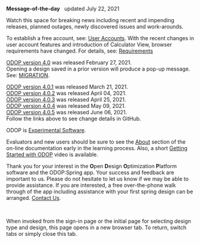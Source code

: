 **Message-of-the-day** &nbsp; updated July 22, 2021   

Watch this space for breaking news 
including recent and impending releases, planned outages, newly discovered issues and work-arounds.  

To establish a free account, see: [User Accounts](userAccounts). 
With the recent changes in user account features and introduction of Calculator View, 
browser requirements have changed. 
For details, see: [Requirements](requirements)  

[ODOP version 4.0](https://github.com/thegrumpys/odop/milestone/39?closed=1) was released February 27, 2021.  
Opening a design saved in a prior version will produce a pop-up message. 
See: [MIGRATION](../Help/terminology#migration). 

[ODOP version 4.0.1](https://github.com/thegrumpys/odop/milestone/40?closed=1) was released March 21, 2021.   
[ODOP version 4.0.2](https://github.com/thegrumpys/odop/milestone/46?closed=1) was released April 04, 2021.   
[ODOP version 4.0.3](https://github.com/thegrumpys/odop/milestone/47?closed=1) was released April 25, 2021.   
[ODOP version 4.0.4](https://github.com/thegrumpys/odop/milestone/48?closed=1) was released May 09, 2021.   
[ODOP version 4.0.5](https://github.com/thegrumpys/odop/milestone/49?closed=1) was released June 06, 2021.   
Follow the links above to see change details in GitHub.  

ODOP is [Experimental Software](experimental).  

Evaluators and new users should be sure to see the [About](../About) section 
of the on-line documentation early in the learning process. 
Also, a short [Getting Started with ODOP](https://www.youtube.com/watch?v=JS-8Z1Ct0aI) video is available.

Thank you for your interest in the **O**pen **D**esign **O**ptimization **P**latform software and the ODOP:Spring app. 
Your success and feedback are important to us. 
Please do not hesitate to let us know if we may be able to provide assistance. 
If you are interested, 
a free over-the-phone walk through of the app including assistance with your first spring design can be arranged. 
[Contact Us](ContactUs).   

&nbsp;

When invoked from the sign-in page or the initial page for selecting design type and design, 
this page opens in a new browser tab.
To return, switch tabs or simply close this tab.
 
<!---
Comment
-->
 